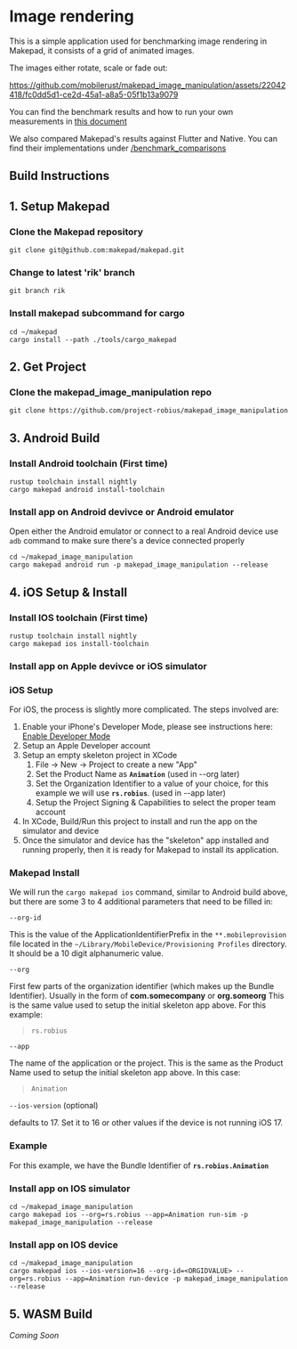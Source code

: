 # Image rendering 

This is a simple application used for benchmarking image rendering in Makepad, it consists of a grid of animated images. 

The images either rotate, scale or fade out:

https://github.com/mobilerust/makepad_image_manipulation/assets/22042418/fc0dd5d1-ce2d-45a1-a8a5-05f1b13a9079

You can find the benchmark results and how to run your own measurements in [this document](https://www.notion.so/wyewrks/Benchmark-Image-rendering-performance-under-Upscaling-f3ffdd6c75ef4748969afa037397bd0a)

We also compared Makepad's results against Flutter and Native. You can find their implementations under [/benchmark_comparisons](benchmark_comparisons)

## Build Instructions


## 1. Setup Makepad

### Clone the Makepad repository
```
git clone git@github.com:makepad/makepad.git
```

### Change to latest 'rik' branch
```
git branch rik
```

### Install makepad subcommand for cargo
```
cd ~/makepad
cargo install --path ./tools/cargo_makepad
```

## 2. Get Project

### Clone the makepad_image_manipulation repo
```
git clone https://github.com/project-robius/makepad_image_manipulation
```

## 3. Android Build

### Install Android toolchain (First time)
```
rustup toolchain install nightly
cargo makepad android install-toolchain
```

### Install app on Android devivce or Android emulator
Open either the Android emulator or connect to a real Android device
use `adb` command to make sure there's a device connected properly
```
cd ~/makepad_image_manipulation
cargo makepad android run -p makepad_image_manipulation --release
```

## 4. iOS Setup & Install

### Install IOS toolchain (First time)
```
rustup toolchain install nightly
cargo makepad ios install-toolchain
```

### Install app on Apple devivce or iOS simulator

### iOS Setup

For iOS, the process is slightly more complicated. The steps involved are:
1. Enable your iPhone's Developer Mode, please see instructions here: [Enable Developer Mode](https://www.delasign.com/blog/how-to-turn-on-developer-mode-on-an-iphone/)
1. Setup an Apple Developer account
1. Setup an empty skeleton project in XCode
    1. File -> New -> Project to create a new "App"
    1. Set the Product Name as **`Animation`**  (used in --org later)
    1. Set the Organization Identifier to a value of your choice, for this example we will use **`rs.robius`**. (used in --app later)
    1. Setup the Project Signing & Capabilities to select the proper team account 
1. In XCode, Build/Run this project to install and run the app on the simulator and device
1. Once the simulator and device has the "skeleton" app installed and running properly, then it is ready for Makepad to install its application.

### Makepad Install
We will run the `cargo makepad ios` command, similar to Android build above, but there are some 3 to 4 additional parameters that need to be filled in:

`--org-id`

This is the <string> value of the ApplicationIdentifierPrefix <key> in the `**.mobileprovision` file located in the `~/Library/MobileDevice/Provisioning Profiles` directory.
It should be a 10 digit alphanumeric value.

`--org`
    
First few parts of the organization identifier (which makes up the Bundle Identifier). Usually in the form of **com.somecompany** or **org.someorg**
This is the same value used to setup the initial skeleton app above. For this example:
> `rs.robius`
    
`--app`

The name of the application or the project. This is the same as the Product Name used to setup the initial skeleton app above. In this case:
> `Animation`
    
`--ios-version` (optional)
    
defaults to 17. Set it to 16 or other values if the device is not running iOS 17.

### Example

For this example, we have the Bundle Identifier of **`rs.robius.Animation`**

### Install app on IOS simulator
```
cd ~/makepad_image_manipulation
cargo makepad ios --org=rs.robius --app=Animation run-sim -p makepad_image_manipulation --release
```

### Install app on IOS device
```
cd ~/makepad_image_manipulation
cargo makepad ios --ios-version=16 --org-id=<ORGIDVALUE> --org=rs.robius --app=Animation run-device -p makepad_image_manipulation --release
```

## 5. WASM Build

*Coming Soon*

